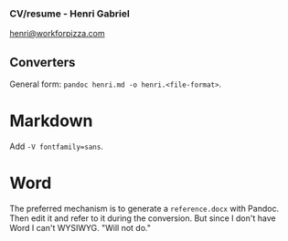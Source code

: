 ### CV/resume - Henri Gabriel

<henri@workforpizza.com>

## Converters

General form: `pandoc henri.md -o henri.<file-format>`.

# Markdown

Add `-V fontfamily=sans`.

# Word

The preferred mechanism is to generate a `reference.docx` with Pandoc. Then
edit it and refer to it during the conversion. But since I don't have Word I
can't WYSIWYG. "Will not do."
